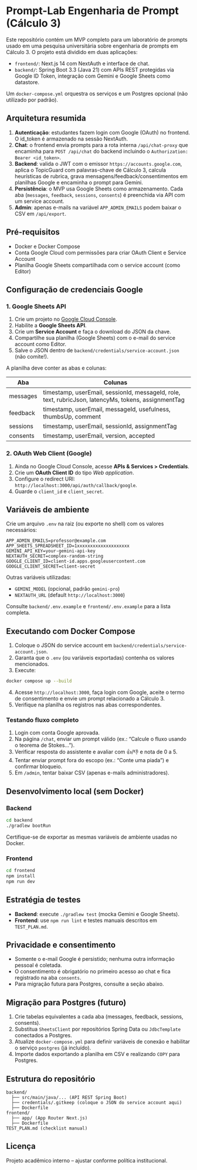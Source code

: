 # Prompt-Lab Engenharia de Prompt (Cálculo 3)

Este repositório contém um MVP completo para um laboratório de prompts usado em uma pesquisa universitária sobre engenharia de prompts em Cálculo 3. O projeto está dividido em duas aplicações:

- `frontend/`: Next.js 14 com NextAuth e interface de chat.
- `backend/`: Spring Boot 3.3 (Java 21) com APIs REST protegidas via Google ID Token, integração com Gemini e Google Sheets como datastore.

Um `docker-compose.yml` orquestra os serviços e um Postgres opcional (não utilizado por padrão).

## Arquitetura resumida

1. **Autenticação**: estudantes fazem login com Google (OAuth) no frontend. O id_token é armazenado na sessão NextAuth.
2. **Chat**: o frontend envia prompts para a rota interna `/api/chat-proxy` que encaminha para `POST /api/chat` do backend incluindo o `Authorization: Bearer <id_token>`.
3. **Backend**: valida o JWT com o emissor `https://accounts.google.com`, aplica o TopicGuard com palavras-chave de Cálculo 3, calcula heurísticas de rubrica, grava mensagens/feedback/consentimentos em planilhas Google e encaminha o prompt para Gemini.
4. **Persistência**: o MVP usa Google Sheets como armazenamento. Cada aba (`messages`, `feedback`, `sessions`, `consents`) é preenchida via API com um service account.
5. **Admin**: apenas e-mails na variável `APP_ADMIN_EMAILS` podem baixar o CSV em `/api/export`.

## Pré-requisitos

- Docker e Docker Compose
- Conta Google Cloud com permissões para criar OAuth Client e Service Account
- Planilha Google Sheets compartilhada com o service account (como Editor)

## Configuração de credenciais Google

### 1. Google Sheets API

1. Crie um projeto no [Google Cloud Console](https://console.cloud.google.com/).
2. Habilite a **Google Sheets API**.
3. Crie um **Service Account** e faça o download do JSON da chave.
4. Compartilhe sua planilha (Google Sheets) com o e-mail do service account como Editor.
5. Salve o JSON dentro de `backend/credentials/service-account.json` (não comite!).

A planilha deve conter as abas e colunas:

| Aba       | Colunas                                                                 |
|-----------|--------------------------------------------------------------------------|
| messages  | timestamp, userEmail, sessionId, messageId, role, text, rubricJson, latencyMs, tokens, assignmentTag |
| feedback  | timestamp, userEmail, messageId, usefulness, thumbsUp, comment           |
| sessions  | timestamp, userEmail, sessionId, assignmentTag                           |
| consents  | timestamp, userEmail, version, accepted                                  |

### 2. OAuth Web Client (Google)

1. Ainda no Google Cloud Console, acesse **APIs & Services > Credentials**.
2. Crie um **OAuth Client ID** do tipo *Web application*.
3. Configure o redirect URI: `http://localhost:3000/api/auth/callback/google`.
4. Guarde o `client_id` e `client_secret`.

## Variáveis de ambiente

Crie um arquivo `.env` na raiz (ou exporte no shell) com os valores necessários:

```
APP_ADMIN_EMAILS=professor@example.com
APP_SHEETS_SPREADSHEET_ID=1xxxxxxxxxxxxxxxxxxxx
GEMINI_API_KEY=your-gemini-api-key
NEXTAUTH_SECRET=complex-random-string
GOOGLE_CLIENT_ID=client-id.apps.googleusercontent.com
GOOGLE_CLIENT_SECRET=client-secret
```

Outras variáveis utilizadas:

- `GEMINI_MODEL` (opcional, padrão `gemini-pro`)
- `NEXTAUTH_URL` (default `http://localhost:3000`)

Consulte `backend/.env.example` e `frontend/.env.example` para a lista completa.

## Executando com Docker Compose

1. Coloque o JSON do service account em `backend/credentials/service-account.json`.
2. Garanta que o `.env` (ou variáveis exportadas) contenha os valores mencionados.
3. Execute:

```bash
docker compose up --build
```

4. Acesse `http://localhost:3000`, faça login com Google, aceite o termo de consentimento e envie um prompt relacionado a Cálculo 3.
5. Verifique na planilha os registros nas abas correspondentes.

### Testando fluxo completo

1. Login com conta Google aprovada.
2. Na página `/chat`, enviar um prompt válido (ex.: “Calcule o fluxo usando o teorema de Stokes…”).
3. Verificar resposta do assistente e avaliar com 👍/👎 e nota de 0 a 5.
4. Tentar enviar prompt fora do escopo (ex.: “Conte uma piada”) e confirmar bloqueio.
5. Em `/admin`, tentar baixar CSV (apenas e-mails administradores).

## Desenvolvimento local (sem Docker)

### Backend

```bash
cd backend
./gradlew bootRun
```

Certifique-se de exportar as mesmas variáveis de ambiente usadas no Docker.

### Frontend

```bash
cd frontend
npm install
npm run dev
```

## Estratégia de testes

- **Backend**: execute `./gradlew test` (mocka Gemini e Google Sheets).
- **Frontend**: use `npm run lint` e testes manuais descritos em `TEST_PLAN.md`.

## Privacidade e consentimento

- Somente o e-mail Google é persistido; nenhuma outra informação pessoal é coletada.
- O consentimento é obrigatório no primeiro acesso ao chat e fica registrado na aba `consents`.
- Para migração futura para Postgres, consulte a seção abaixo.

## Migração para Postgres (futuro)

1. Crie tabelas equivalentes a cada aba (messages, feedback, sessions, consents).
2. Substitua `SheetsClient` por repositórios Spring Data ou `JdbcTemplate` conectados a Postgres.
3. Atualize `docker-compose.yml` para definir variáveis de conexão e habilitar o serviço `postgres` (já incluído).
4. Importe dados exportando a planilha em CSV e realizando `COPY` para Postgres.

## Estrutura do repositório

```
backend/
  ├── src/main/java/... (API REST Spring Boot)
  ├── credentials/.gitkeep (coloque o JSON do service account aqui)
  ├── Dockerfile
frontend/
  ├── app/ (App Router Next.js)
  ├── Dockerfile
TEST_PLAN.md (checklist manual)
```

## Licença

Projeto acadêmico interno – ajustar conforme política institucional.
